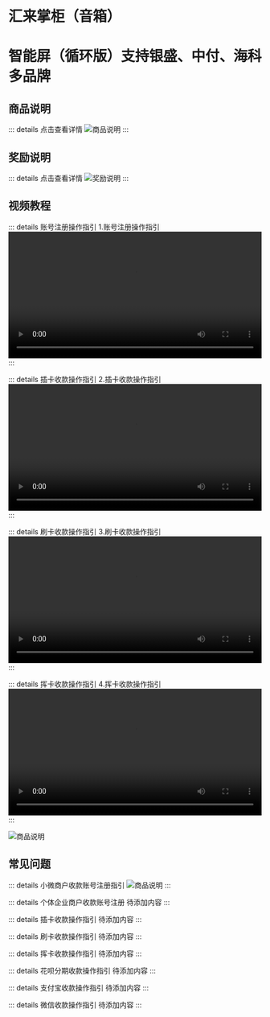 # 汇来掌柜（音箱）
# 智能屏（循环版）支持银盛、中付、海科多品牌

## 商品说明
::: details 点击查看详情
![商品说明](http://ltbao-test.oss-cn-hangzhou.aliyuncs.com/fwb_img/2025/4/abe33921c976e616f5954789495a6d9e.jpg)
:::

## 奖励说明
::: details 点击查看详情
![奖励说明](/images/pos/奖励说明.jpg)
:::

## 视频教程
::: details 账号注册操作指引
1.账号注册操作指引
<video src="https://liantuobaoshiping.oss-cn-shenzhen.aliyuncs.com:443/znp/1.mp4" controls width="100%" max-width="600px"></video>
:::

::: details 插卡收款操作指引
2.插卡收款操作指引
<video src="https://liantuobaoshiping.oss-cn-shenzhen.aliyuncs.com:443/znp/1.mp4" controls width="100%" max-width="600px"></video>
:::

::: details 刷卡收款操作指引
3.刷卡收款操作指引
<video src="https://liantuobaoshiping.oss-cn-shenzhen.aliyuncs.com:443/znp/1.mp4" controls width="100%" max-width="600px"></video>
:::

::: details 挥卡收款操作指引
4.挥卡收款操作指引
<video src="https://liantuobaoshiping.oss-cn-shenzhen.aliyuncs.com:443/znp/1.mp4" controls width="100%" max-width="600px"></video>
:::


![商品说明](https://www.eeepay.cn/h5/2025/jiaocheng/0509znp/tw-top.jpg)
## 常见问题
::: details 小微商户收款账号注册指引
![商品说明](http://ltbao-test.oss-cn-hangzhou.aliyuncs.com/fwb_img/2025/4/abe33921c976e616f5954789495a6d9e.jpg)
:::

::: details 个体企业商户收款账号注册
待添加内容
:::

::: details 插卡收款操作指引
待添加内容
:::

::: details 刷卡收款操作指引
待添加内容
:::

::: details 挥卡收款操作指引
待添加内容
:::

::: details 花呗分期收款操作指引
待添加内容
:::

::: details 支付宝收款操作指引
待添加内容
:::

::: details 微信收款操作指引
待添加内容
:::
